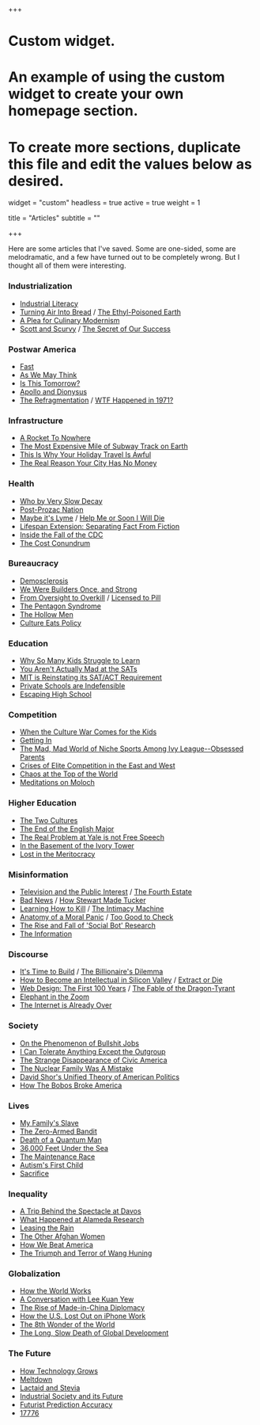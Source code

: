 +++
# Custom widget.
# An example of using the custom widget to create your own homepage section.
# To create more sections, duplicate this file and edit the values below as desired.
widget = "custom"
headless = true
active = true
weight = 1

title = "Articles"
subtitle = ""

+++

Here are some articles that I've saved. Some are one-sided, some are melodramatic, and a few have turned out to be completely wrong. But I thought all of them were interesting.

### Industrialization
- [Industrial Literacy](https://rootsofprogress.org/industrial-literacy)
- [Turning Air Into Bread](https://rootsofprogress.org/turning-air-into-bread) / [The Ethyl-Poisoned Earth](https://www.damninteresting.com/the-ethyl-poisoned-earth/)
- [A Plea for Culinary Modernism](https://www.rachellaudan.com/wp-content/uploads/2007/12/plea-for-culinary-modernism.pdf)
- [Scott and Scurvy](https://idlewords.com/2010/03/scott_and_scurvy.htm) / [The Secret of Our Success](https://slatestarcodex.com/2019/06/04/book-review-the-secret-of-our-success/)

### Postwar America
- [Fast](https://patrickcollison.com/fast) 
- [As We May Think](https://www.theatlantic.com/magazine/archive/1945/07/as-we-may-think/303881/) 
- [Is This Tomorrow?](https://lcamtuf.coredump.cx/communism/Is%20This%20Tomorrow:%20America%20Under%20Communism!/)
- [Apollo and Dionysus](https://courses.aynrand.org/works/apollo-and-dionysus/) 
- [The Refragmentation](http://www.paulgraham.com/re.html) / [WTF Happened in 1971?](https://wtfhappenedin1971.com/)

### Infrastructure
- [A Rocket To Nowhere](https://idlewords.com/2005/08/a_rocket_to_nowhere.htm) 
- [The Most Expensive Mile of Subway Track on Earth](https://www.nytimes.com/2017/12/28/nyregion/new-york-subway-construction-costs.html)
- [This Is Why Your Holiday Travel Is Awful](https://www.politico.com/news/magazine/2019/11/29/penn-station-robert-caro-073564)
- [The Real Reason Your City Has No Money](https://www.strongtowns.org/journal/2017/1/9/the-real-reason-your-city-has-no-money)

### Health
- [Who by Very Slow Decay](https://slatestarcodex.com/2013/07/17/who-by-very-slow-decay/)
- [Post-Prozac Nation](https://www.nytimes.com/2012/04/22/magazine/the-science-and-history-of-treating-depression.html)
- [Maybe it's Lyme](https://www.thecut.com/2019/07/what-happens-when-lyme-disease-becomes-an-identity.html) / [Help Me or Soon I Will Die](https://logicmag.io/justice/help-me-or-soon-i-will-die/)
- [Lifespan Extension: Separating Fact From Fiction](https://milkyeggs.com/biology/lifespan-extension-separating-fact-from-fiction/)
- [Inside the Fall of the CDC](https://www.propublica.org/article/inside-the-fall-of-the-cdc)
- [The Cost Conundrum](https://www.newyorker.com/magazine/2009/06/01/the-cost-conundrum)

### Bureaucracy 
- [Demosclerosis](https://www.jonathanrauch.com/jrauch_articles/demosclerosis_the_original_article/)
- [We Were Builders Once, and Strong](https://scholars-stage.org/we-were-builders-once-and-strong/)
- [From Oversight to Overkill](https://astralcodexten.substack.com/p/book-review-from-oversight-to-overkill) / [Licensed to Pill](https://www.nybooks.com/daily/2020/07/21/licensed-to-pill/)
- [The Pentagon Syndrome](https://harpers.org/archive/2019/06/the-pentagon-syndrome/)
- [The Hollow Men](https://dominiccummings.com/2014/10/30/the-hollow-men-ii-some-reflections-on-westminster-and-whitehall-dysfunction/)
- [Culture Eats Policy](https://www.niskanencenter.org/culture-eats-policy/)

### Education
- [Why So Many Kids Struggle to Learn](https://theamericanscholar.org/why-so-many-kids-struggle-to-learn/) 
- [You Aren't Actually Mad at the SATs](https://freddiedeboer.substack.com/p/you-arent-actually-mad-at-the-sats)
- [MIT is Reinstating its SAT/ACT Requirement](https://mitadmissions.org/blogs/entry/we-are-reinstating-our-sat-act-requirement-for-future-admissions-cycles/)
- [Private Schools are Indefensible](https://www.theatlantic.com/magazine/archive/2021/04/private-schools-are-indefensible/618078/) 
- [Escaping High School](https://skunkledger.substack.com/p/escaping-high-school)

### Competition
- [When the Culture War Comes for the Kids](https://www.theatlantic.com/magazine/archive/2019/10/when-the-culture-war-comes-for-the-kids/596668/)
- [Getting In](https://www.newyorker.com/magazine/2005/10/10/getting-in) 
- [The Mad, Mad World of Niche Sports Among Ivy League--Obsessed Parents](https://cdn.theatlantic.com/assets/media/files/20201101_nichesports.pdf)
- [Crises of Elite Competition in the East and West](https://americanaffairsjournal.org/2021/11/crises-of-elite-competition-in-the-east-and-west/)
- [Chaos at the Top of the World](https://www.gq.com/story/mount-everest-chaos-at-the-top-of-the-world)
- [Meditations on Moloch](https://slatestarcodex.com/2014/07/30/meditations-on-moloch/)

### Higher Education
- [The Two Cultures](https://apps.weber.edu/wsuimages/michaelwutz/6510.Trio/Rede-lecture-2-cultures.pdf)
- [The End of the English Major](https://www.newyorker.com/magazine/2023/03/06/the-end-of-the-english-major)
- [The Real Problem at Yale is not Free Speech](https://palladiummag.com/2019/08/05/the-real-problem-at-yale-is-not-free-speech/) 
- [In the Basement of the Ivory Tower](https://www.theatlantic.com/magazine/archive/2008/06/in-the-basement-of-the-ivory-tower/306810/)
- [Lost in the Meritocracy](https://www.theatlantic.com/magazine/archive/2005/01/lost-in-the-meritocracy/303672/)

### Misinformation
- [Television and the Public Interest](https://www.americanrhetoric.com/speeches/newtonminow.htm) / [The Fourth Estate](https://harpers.org/2019/10/the-fourth-estate/)
- [Bad News](https://harpers.org/archive/2021/09/bad-news-selling-the-story-of-disinformation) / [How Stewart Made Tucker](https://www.thenewatlantis.com/publications/how-stewart-made-tucker)
- [Learning How to Kill](https://chosenbychoice.substack.com/p/learning-how-to-and-how-not-to-kill) / [The Intimacy Machine](https://ravenmagazine.org/magazine/twitter-the-intimacy-machine/)
- [Anatomy of a Moral Panic](https://idlewords.com/2017/09/anatomy_of_a_moral_panic.htm) / [Too Good to Check](https://astralcodexten.substack.com/p/too-good-to-check-a-play-in-three)
- [The Rise and Fall of 'Social Bot' Research](https://papers.ssrn.com/sol3/papers.cfm?abstract_id=3814191)
- [The Information](https://www.newyorker.com/magazine/2011/02/14/the-information)

### Discourse
- [It's Time to Build](https://a16z.com/2020/04/18/its-time-to-build/) / [The Billionaire's Dilemma](https://www.theatlantic.com/ideas/archive/2022/08/marc-andreessens-opposition-housing-project-nimby/671061/)
- [How to Become an Intellectual in Silicon Valley](https://thebaffler.com/salvos/how-to-become-an-intellectual-in-silicon-valley-timms) / [Extract or Die](https://www.piratewires.com/p/extract-or-die)
- [Web Design: The First 100 Years](https://idlewords.com/talks/web_design_first_100_years.htm) / [The Fable of the Dragon-Tyrant](https://www.nickbostrom.com/fable/dragon.html)
- [Elephant in the Zoom](https://theintercept.com/2022/06/13/progressive-organizing-infighting-callout-culture/)
- [The Internet is Already Over](https://samkriss.substack.com/p/the-internet-is-already-over)

### Society
- [On the Phenomenon of Bullshit Jobs](https://www.atlasofplaces.com/essays/on-the-phenomenon-of-bullshit-jobs/)
- [I Can Tolerate Anything Except the Outgroup](https://slatestarcodex.com/2014/09/30/i-can-tolerate-anything-except-the-outgroup/)
- [The Strange Disappearance of Civic America](https://prospect.org/infrastructure/strange-disappearance-civic-america/)
- [The Nuclear Family Was A Mistake](https://www.theatlantic.com/magazine/archive/2020/03/the-nuclear-family-was-a-mistake/605536/)
- [David Shor's Unified Theory of American Politics](https://nymag.com/intelligencer/2020/07/david-shor-cancel-culture-2020-election-theory-polls.html)
- [How The Bobos Broke America](https://www.theatlantic.com/magazine/archive/2021/09/blame-the-bobos-creative-class/619492/)

### Lives
- [My Family's Slave](https://www.theatlantic.com/magazine/archive/2017/06/lolas-story/524490/)
- [The Zero-Armed Bandit](https://www.damninteresting.com/the-zero-armed-bandit/)
- [Death of a Quantum Man](https://www.thewirechina.com/2020/05/03/the-quantum-man/)
- [36,000 Feet Under the Sea](https://www.newyorker.com/magazine/2020/05/18/thirty-six-thousand-feet-under-the-sea)
- [The Maintenance Race](https://www.worksinprogress.co/issue/the-maintenance-race/)
- [Autism's First Child](https://www.theatlantic.com/magazine/archive/2010/10/autisms-first-child/308227/)
- [Sacrifice](https://hazlitt.net/longreads/sacrifice)

### Inequality
- [A Trip Behind the Spectacle at Davos](https://palladiummag.com/2019/02/02/a-trip-behind-the-spectacle-at-davos/)
- [What Happened at Alameda Research](https://milkyeggs.com/crypto/what-happened-at-alameda-research/)
- [Leasing the Rain](https://www.newyorker.com/magazine/2002/04/08/leasing-the-rain)
- [The Other Afghan Women](https://www.newyorker.com/magazine/2021/09/13/the-other-afghan-women)
- [How We Beat America](https://web.archive.org/web/20210901095003/https://www.weltwoche.ch/amp/2021-35/weltwoche-international/taliban-takeover-die-weltwoche-ausgabe-35-2021.html)
- [The Triumph and Terror of Wang Huning](https://palladiummag.com/2021/10/11/the-triumph-and-terror-of-wang-huning/)

### Globalization
- [How the World Works](https://www.theatlantic.com/magazine/archive/1993/12/how-the-world-works/305854/)
- [A Conversation with Lee Kuan Yew](https://www.foreignaffairs.com/articles/asia/1994-03-01/conversation-lee-kuan-yew-0)
- [The Rise of Made-in-China Diplomacy](https://www.newyorker.com/magazine/2021/03/15/the-rise-of-made-in-china-diplomacy)
- [How the U.S. Lost Out on iPhone Work](https://www.nytimes.com/2012/01/22/business/apple-america-and-a-squeezed-middle-class.html)
- [The 8th Wonder of the World](https://www.theverge.com/21507966/foxconn-empty-factories-wisconsin-jobs-loophole-trump)
- [The Long, Slow Death of Global Development](https://americanaffairsjournal.org/2022/11/the-long-slow-death-of-global-development/)

### The Future
- [How Technology Grows](https://danwang.co/how-technology-grows/)
- [Meltdown](http://www.ccru.net/swarm1/1_melt.htm)
- [Lactaid and Stevia](https://skunkledger.substack.com/p/lactaid-and-stevia)
- [Industrial Society and its Future](https://www.washingtonpost.com/wp-srv/national/longterm/unabomber/manifesto.text.htm)
- [Futurist Prediction Accuracy](https://danluu.com/futurist-predictions/)
- [17776](https://www.sbnation.com/a/17776-football/)
